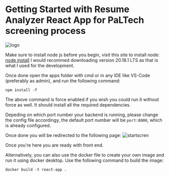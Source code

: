 # Getting Started with Resume Analyzer React App for PaLTech screening process 
![logo](/public/palogo.png)

Make sure to install node js before you begin, visit this site to install node: [node install](https://nodejs.org/en/download/package-manager) I would recommed downloading version 20.18.1 LTS as that is what I used for the development. 

Once done open the apps folder with cmd or in any IDE like VS-Code (preferably as admin), and run the following command:

`npm install -f`

The above command is force enabled if you wish you could run it without force as well. It should install all the required dependencies. 

Depeding on which port number your backend is running, please change the config file accordingy, the default port number will be `port:8000`, which is already configured. 

Once done you will be redirected to the following page:
![startscren](/images/initial.png)

Once you're here you are ready with front end. 

Alternatively, you can also use the docker file to create your own image and run it using docker desktop. 
Use the following command to build the image:

`docker build -t react-app .`





